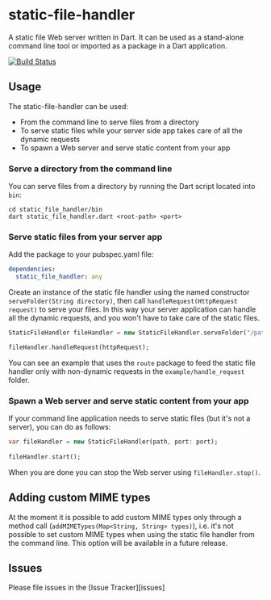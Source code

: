 # static-file-handler

A static file Web server written in Dart.
It can be used as a stand-alone command line tool or imported as a package in a Dart application.

[![Build Status](https://drone.io/github.com/DanieleSalatti/dart-static-file-handler/status.png)](https://drone.io/github.com/DanieleSalatti/dart-static-file-handler/latest)

## Usage

The static-file-handler can be used:

* From the command line to serve files from a directory
* To serve static files while your server side app takes care of all the dynamic requests
* To spawn a Web server and serve static content from your app

### Serve a directory from the command line

You can serve files from a directory by running the Dart script located into `bin`:

```shell
cd static_file_handler/bin
dart static_file_handler.dart <root-path> <port>
```

### Serve static files from your server app

Add the package to your pubspec.yaml file:

```yaml
dependencies:
  static_file_handler: any
```

Create an instance of the static file handler using the named constructor `serveFolder(String directory)`, then call `handleRequest(HttpRequest request)` to serve your files. In this way your server application can handle all the dynamic requests, and you won't have to take care of the static files.

```dart
StaticFileHandler fileHandler = new StaticFileHandler.serveFolder("/path/to/folder");

fileHandler.handleRequest(httpRequest);
```
You can see an example that uses the `route` package to feed the static file handler only with non-dynamic requests in the `example/handle_request` folder.

### Spawn a Web server and serve static content from your app

If your command line application needs to serve static files (but it's not a server), you can do as follows:

```dart
var fileHandler = new StaticFileHandler(path, port: port);
  
fileHandler.start();
```
When you are done you can stop the Web server using `fileHandler.stop()`.

## Adding custom MIME types

At the moment it is possible to add custom MIME types only through a method call (`addMIMETypes(Map<String, String> types)`), i.e. it's not possible to set custom MIME types when using the static file handler from the command line. This option will be available in a future release.

## Issues

Please file issues in the [Issue Tracker][issues]